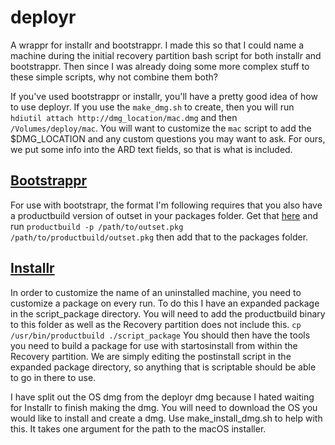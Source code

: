 # deployr

A wrappr for installr and bootstrappr. I made this so that I could name a machine during the initial recovery partition bash script for both installr and bootstrappr. Then since I was already doing some more complex stuff to these simple scripts, why not combine them both?

If you've used bootstrappr or installr, you'll have a pretty good idea of how to use deployr. If you use the `make_dmg.sh` to create, then you will run `hdiutil attach http://dmg_location/mac.dmg` and then `/Volumes/deploy/mac`. You will want to customize the `mac` script to add the $DMG_LOCATION and any custom questions you may want to ask. For ours, we put some info into the ARD text fields, so that is what is included.

## [Bootstrappr](https://github.com/munki/bootstrappr)
For use with bootstrapr, the format I'm following requires that you also have a productbuild version of outset in your packages folder.
Get that [here](https://github.com/chilcote/outset/releases) and run `productbuild -p /path/to/outset.pkg /path/to/productbuild/outset.pkg` then add that to the packages folder.

## [Installr](https://github.com/munki/installr)
In order to customize the name of an uninstalled machine, you need to customize a package on every run. To do this I have an expanded package in the script_package directory.
You will need to add the productbuild binary to this folder as well as the Recovery partition does not include this. `cp /usr/bin/productbuild ./script_package`
You should then have the tools you need to build a package for use with startosinstall from within the Recovery partition. We are simply editing the postinstall script in the expanded package directory, so anything that is scriptable should be able to go in there to use. 

I have split out the OS dmg from the deployr dmg because I hated waiting for Installr to finish making the dmg. You will need to download the OS you would like to install and create a dmg. Use make_install_dmg.sh to help with this. It takes one argument for the path to the macOS installer. 
